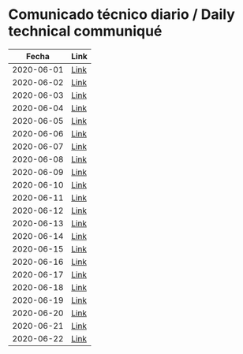 # Comunicado técnico diario / Daily technical communiqué

| Fecha               | Link        |
| ------------------- | ----------  |
| 2020-06-01   | [Link](https://www.gob.mx/salud/prensa/nuevo-coronavirus-en-el-mundo-covid-19-comunicado-tecnico-diario-244178?idiom=es) |
| 2020-06-02   | [Link](https://www.gob.mx/salud/prensa/nuevo-coronavirus-en-el-mundo-covid-19-comunicado-tecnico-diario-244275?idiom=es) |
| 2020-06-03   | [Link](https://www.gob.mx/salud/prensa/nuevo-coronavirus-en-el-mundo-covid-19-comunicado-tecnico-diario-244276?idiom=es) |
| 2020-06-04   | [Link](https://www.gob.mx/salud/prensa/nuevo-coronavirus-en-el-mundo-covid-19-comunicado-tecnico-diario-244446?idiom=es) |
| 2020-06-05   | [Link](https://www.gob.mx/salud/prensa/nuevo-coronavirus-en-el-mundo-covid-19-comunicado-tecnico-diario-244448?idiom=es) |
| 2020-06-06   | [Link](https://www.gob.mx/salud/prensa/nuevo-coronavirus-en-el-mundo-covid-19-comunicado-tecnico-diario-244449?idiom=es) |
| 2020-06-07   | [Link](https://www.gob.mx/salud/prensa/nuevo-coronavirus-en-el-mundo-covid-19-comunicado-tecnico-diario-244451?idiom=es) |
| 2020-06-08   | [Link](https://www.gob.mx/salud/prensa/nuevo-coronavirus-en-el-mundo-covid-19-comunicado-tecnico-diario-244652?idiom=es) |
| 2020-06-09   | [Link](https://www.gob.mx/salud/prensa/nuevo-coronavirus-en-el-mundo-covid-19-comunicado-tecnico-diario-244653?idiom=es) |
| 2020-06-10   | [Link](https://www.gob.mx/salud/prensa/nuevo-coronavirus-en-el-mundo-covid-19-comunicado-tecnico-diario-244654?idiom=es) |
| 2020-06-11   | [Link](https://www.gob.mx/salud/prensa/nuevo-coronavirus-en-el-mundo-covid-19-comunicado-tecnico-diario-244656?idiom=es) |
| 2020-06-12   | [Link](https://www.gob.mx/salud/prensa/nuevo-coronavirus-en-el-mundo-covid-19-comunicado-tecnico-diario-244657?idiom=es) |
| 2020-06-13   | [Link](https://www.gob.mx/salud/prensa/nuevo-coronavirus-en-el-mundo-covid-19-comunicado-tecnico-diario-244658?idiom=es) |
| 2020-06-14   | [Link](https://www.gob.mx/salud/prensa/nuevo-coronavirus-en-el-mundo-covid-19-comunicado-tecnico-diario-244659?idiom=es) |
| 2020-06-15   | [Link](https://www.gob.mx/salud/prensa/nuevo-coronavirus-en-el-mundo-covid-19-comunicado-tecnico-diario-245339?idiom=es) |
| 2020-06-16   | [Link](https://www.gob.mx/salud/prensa/nuevo-coronavirus-en-el-mundo-covid-19-comunicado-tecnico-diario-245340?idiom=es) |
| 2020-06-17   | [Link](https://www.gob.mx/salud/prensa/nuevo-coronavirus-en-el-mundo-covid-19-comunicado-tecnico-diario-245341?idiom=es) |
| 2020-06-18   | [Link](https://www.gob.mx/salud/prensa/nuevo-coronavirus-en-el-mundo-covid-19-comunicado-tecnico-diario-245342?idiom=es) |
| 2020-06-19   | [Link](https://www.gob.mx/salud/prensa/nuevo-coronavirus-en-el-mundo-covid-19-comunicado-tecnico-diario-245343?idiom=es) |
| 2020-06-20   | [Link](https://www.gob.mx/salud/prensa/nuevo-coronavirus-en-el-mundo-covid-19-comunicado-tecnico-diario-245344?idiom=es) |
| 2020-06-21   | [Link](https://www.gob.mx/salud/prensa/nuevo-coronavirus-en-el-mundo-covid-19-comunicado-tecnico-diario-245345?idiom=es) |
| 2020-06-22   | [Link](https://www.gob.mx/salud/prensa/nuevo-coronavirus-en-el-mundo-covid-19-comunicado-tecnico-diario-245936?idiom=es) |
